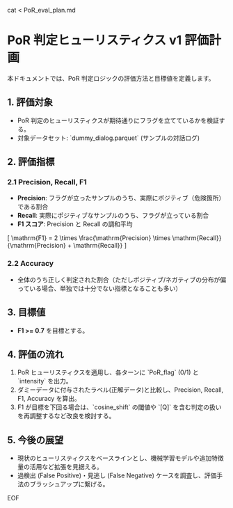cat <<EOF > PoR_eval_plan.md
# PoR 判定ヒューリスティクス v1 評価計画

本ドキュメントでは、PoR 判定ロジックの評価方法と目標値を定義します。

## 1. 評価対象
- PoR 判定のヒューリスティクスが期待通りにフラグを立てているかを検証する。
- 対象データセット: \`dummy_dialog.parquet\` (サンプルの対話ログ)

## 2. 評価指標

### 2.1 Precision, Recall, F1
- **Precision**: フラグが立ったサンプルのうち、実際にポジティブ（危険箇所）である割合  
- **Recall**: 実際にポジティブなサンプルのうち、フラグが立っている割合  
- **F1 スコア**: Precision と Recall の調和平均  

\[
\mathrm{F1} = 2 \times \frac{\mathrm{Precision} \times \mathrm{Recall}}{\mathrm{Precision} + \mathrm{Recall}}
\]

### 2.2 Accuracy
- 全体のうち正しく判定された割合（ただしポジティブ/ネガティブの分布が偏っている場合、単独では十分でない指標となることも多い）

## 3. 目標値
- **F1 >= 0.7** を目標とする。  

## 4. 評価の流れ
1. PoR ヒューリスティクスを適用し、各ターンに \`PoR_flag\` (0/1) と \`intensity\` を出力。  
2. ダミーデータに付与されたラベル(正解データ)と比較し、Precision, Recall, F1, Accuracy を算出。  
3. F1 が目標を下回る場合は、\`cosine_shift\` の閾値や \`[Q]\` を含む判定の扱いを再調整するなど改良を検討する。

## 5. 今後の展望
- 現状のヒューリスティクスをベースラインとし、機械学習モデルや追加特徴量の活用など拡張を見据える。
- 過検出 (False Positive)・見逃し (False Negative) ケースを調査し、評価手法のブラッシュアップに繋げる。

EOF